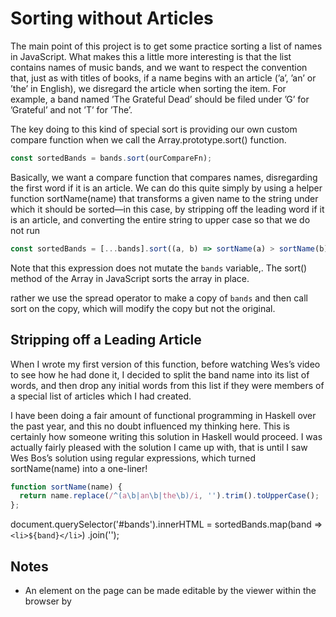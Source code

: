 # Sorting without Articles

The main point of this project is to get some practice sorting a list of names
in JavaScript. What makes this a little more interesting is that the list
contains names of music bands, and we want to respect the convention that, just
as with titles of books, if a name begins with an article (’a’, ’an’ or ’the’ in
English), we disregard the article when sorting the item. For example, a band
named ’The Grateful Dead’ should be filed under ’G’ for ’Grateful’ and not ’T’
for ’The’.

The key doing to this kind of special sort is providing our own custom compare
function when we call the Array.prototype.sort() function.

```javascript
const sortedBands = bands.sort(ourCompareFn);
```

Basically, we want a compare function that compares names, disregarding the first 
word if it is an article. We can do this quite simply by using a helper function 
sortName(name) that transforms a given name to the string under which it should be 
sorted—in this case, by stripping off the leading word if it is an article, and 
converting the entire string to upper case so that we do not run 

```javascript
const sortedBands = [...bands].sort((a, b) => sortName(a) > sortName(b) ? 1 : -1);
```

Note that this expression does not mutate the `bands` variable,. The sort() method 
of the Array in JavaScript sorts the array in place.

rather we use the spread operator to make a copy of `bands` and then call sort on 
the copy, which will modify the copy but not the original.

## Stripping off a Leading Article

When I wrote my first version of this function, before watching Wes’s video to see 
how he had done it, I decided to split the band name into its list of words, and 
then drop any initial words from this list if they were members of a special list 
of articles which I had created.

I have been doing a fair amount of functional programming in Haskell over the past 
year, and this no doubt influenced my thinking here. This is certainly how someone 
writing this solution in Haskell would proceed. I was actually fairly pleased with 
the solution I came up with, that is until I saw Wes Bos’s solution using regular 
expressions, which turned sortName(name) into a one-liner!

```javascript
function sortName(name) {
  return name.replace(/^(a\b|an\b|the\b)/i, '').trim().toUpperCase();
};
```

  document.querySelector('#bands').innerHTML =
    sortedBands.map(band => `<li>${band}</li>`)
               .join('');


## Notes

* An element on the page can be made editable by the viewer within the browser by
